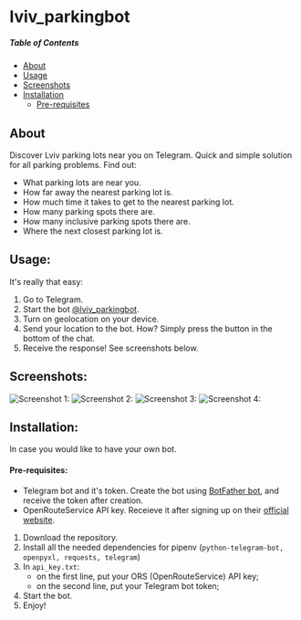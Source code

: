 # lviv_parkingbot
##### Table of Contents  
- [About](#about)  
- [Usage](#usage)  
- [Screenshots](#screenshots)  
- [Installation](#installation)
    - [Pre-requisites](#prereq)

<a href="about"></a>
## About
Discover Lviv parking lots near you on Telegram. Quick and simple solution for all parking problems. Find out:

- What parking lots are near you.
- How far away the nearest parking lot is.
- How much time it takes to get to the nearest parking lot.
- How many parking spots there are.
- How many inclusive parking spots there are.
- Where the next closest parking lot is.
<a href="usage"></a>
## Usage:
It's really that easy:
1) Go to Telegram.
2) Start the bot [@lviv_parkingbot](t.me/lviv_parkingbot).
3) Turn on geolocation on your device.
4) Send your location to the bot. How? Simply press the button in the bottom of the chat.
5) Receive the response! See screenshots below.
<a href="screenshots"></a>
## Screenshots:
![Screenshot 1:](https://snipboard.io/ytxXrm.jpg "Bot About page")
![Screenshot 2:](https://snipboard.io/aTOFEM.jpg "Bot instructions")
![Screenshot 3:](https://i.imgur.com/P5g0COg.png "Bot in action")
![Screenshot 4:](https://snipboard.io/10Uaef.jpg "Telegram location feature in action")
<a href="installation"></a>
## Installation:
In case you would like to have your own bot.
<a href="prereq"></a>
#### Pre-requisites:
- Telegram bot and it's token. Create the bot using [BotFather bot](t.me/botfather), and receive the token after creation.
- OpenRouteService API key. Receieve it after signing up on their [official website](https://openrouteservice.org).
1) Download the repository.
2) Install all the needed dependencies for pipenv (`python-telegram-bot, openpyxl, requests, telegram`)
3) In `api_key.txt`: 
    - on the first line, put your ORS (OpenRouteService) API key;
    - on the second line, put your Telegram bot token;
4) Start the bot.
5) Enjoy!

